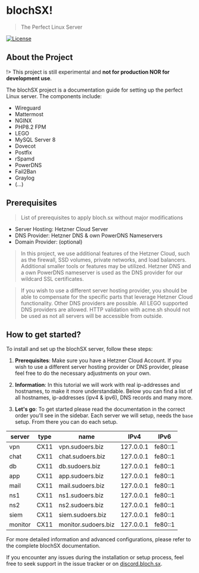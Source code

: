 # blochSX!
> The Perfect Linux Server

[![License](https://img.shields.io/badge/license-CC%20BY--NC%203.0-blue)](https://creativecommons.org/licenses/by-nc/3.0/)

## About the Project

!> This project is still experimental and **not for production NOR for development use**.

The blochSX project is a documentation guide for setting up the perfect Linux server. The components include:
- Wireguard
- Mattermost
- NGINX
- PHP8.2 FPM
- LEGO
- MySQL Server 8
- Dovecot
- Postfix
- rSpamd
- PowerDNS
- Fail2Ban
- Graylog
- (...)

## Prerequisites
> List of prerequisites to apply bloch.sx without major modifications

- Server Hosting: Hetzner Cloud Server
- DNS Provider: Hetzner DNS & own PowerDNS Nameservers
- Domain Provider: (optional)

> In this project, we use additional features of the Hetzner Cloud, such as the firewall, SSD volumes, private networks, and load balancers. Additional smaller tools or features may be utilized. Hetzner DNS and a own PowerDNS nameserver is used as the DNS provider for our wildcard SSL certificates.

> If you wish to use a different server hosting provider, you should be able to compensate for the specific parts that leverage Hetzner Cloud functionality. Other DNS providers are possible. All LEGO supported DNS providers are allowed. HTTP validation with acme.sh should not be used as not all servers will be accessible from outside.

## How to get started?

To install and set up the blochSX server, follow these steps:

1. **Prerequisites**: Make sure you have a Hetzner Cloud Account. If you wish to use a different server hosting provider or DNS provider, please feel free to do the necessary adjustments on your own.

2. **Information**: In this tutorial we will work with real ip-addresses and hostnames, to make it more understandable. Below you can find a list of all hostnames, ip-addresses (ipv4 & ipv6), DNS records and many more.

3. **Let's go**: To get started please read the documentation in the correct order you'll see in the sidebar. Each server we will setup, needs the `base` setup. From there you can do each setup.

| server | type     | name  | IPv4  | IPv6  |
|----------|----------|-------|-------|-------|
| vpn | CX11 | vpn.sudoers.biz | 127.0.0.1 | fe80::1 |
| chat | CX11 | chat.sudoers.biz | 127.0.0.1 | fe80::1 |
| db | CX11 | db.sudoers.biz | 127.0.0.1 | fe80::1 |
| app | CX11 | app.sudoers.biz | 127.0.0.1 | fe80::1 |
| mail | CX11 | mail.sudoers.biz | 127.0.0.1 | fe80::1 |
| ns1 | CX11 | ns1.sudoers.biz | 127.0.0.1 | fe80::1 |
| ns2 | CX11 | ns2.sudoers.biz | 127.0.0.1 | fe80::1 |
| siem | CX11 | siem.sudoers.biz | 127.0.0.1 | fe80::1 |
| monitor | CX11 | monitor.sudoers.biz | 127.0.0.1 | fe80::1 |

For more detailed information and advanced configurations, please refer to the complete blochSX documentation.

If you encounter any issues during the installation or setup process, feel free to seek support in the issue tracker or on [discord.bloch.sx](https://discord.bloch.sx).
```
